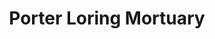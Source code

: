 ---
title: "Porter Loring Mortuary"
url: /san-antonio/porter-loring-mortuary/
shop: Bestattungen
---